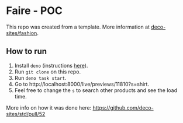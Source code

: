 # Faire - POC

This repo was created from a template. More information at [deco-sites/fashion](https://github.com/deco-sites/fashion#readme).

## How to run

1. Install `deno` (instructions [here](https://deno.com/manual/getting_started/installation)).
2. Run `git clone` on this repo.
3. Run `deno task start`.
4. Go to http://localhost:8000/live/previews/11810?s=shirt.
5. Feel free to change the `s` to search other products and see the load time.

More info on how it was done here: https://github.com/deco-sites/std/pull/52